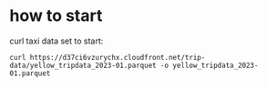 # how to start

curl taxi data set to start:

```
curl https://d37ci6vzurychx.cloudfront.net/trip-data/yellow_tripdata_2023-01.parquet -o yellow_tripdata_2023-01.parquet
```